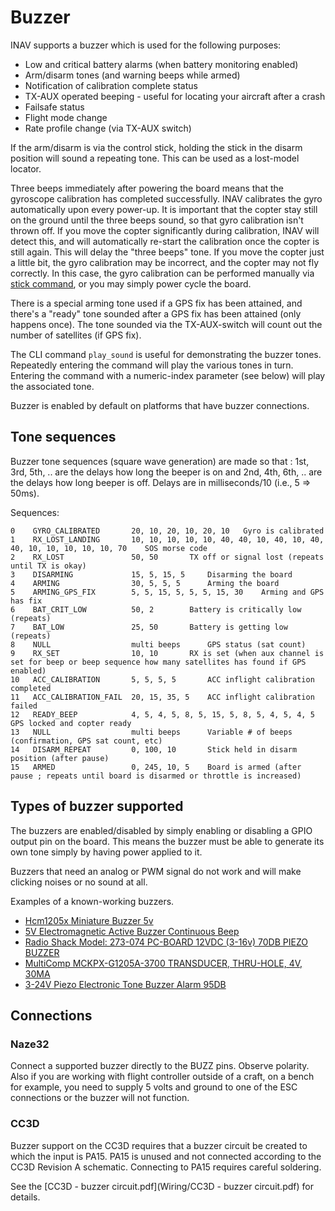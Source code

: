 # Buzzer

INAV supports a buzzer which is used for the following purposes:

 * Low and critical battery alarms (when battery monitoring enabled)
 * Arm/disarm tones (and warning beeps while armed)
 * Notification of calibration complete status
 * TX-AUX operated beeping - useful for locating your aircraft after a crash
 * Failsafe status
 * Flight mode change
 * Rate profile change (via TX-AUX switch)

If the arm/disarm is via the control stick, holding the stick in the disarm position will sound a repeating tone.  This can be used as a lost-model locator.

Three beeps immediately after powering the board means that the gyroscope calibration has completed successfully. INAV calibrates the gyro automatically upon every power-up. It is important that the copter stay still on the ground until the three beeps sound, so that gyro calibration isn't thrown off. If you move the copter significantly during calibration, INAV will detect this, and will automatically re-start the calibration once the copter is still again. This will delay the "three beeps" tone. If you move the copter just a little bit, the gyro calibration may be incorrect, and the copter may not fly correctly. In this case, the gyro calibration can be performed manually via [stick command](Controls.md), or you may simply power cycle the board.

There is a special arming tone used if a GPS fix has been attained, and there's a "ready" tone sounded after a GPS fix has been attained (only happens once).  The tone sounded via the TX-AUX-switch will count out the number of satellites (if GPS fix).

The CLI command `play_sound` is useful for demonstrating the buzzer tones. Repeatedly entering the command will play the various tones in turn. Entering the command with a numeric-index parameter (see below) will play the associated tone.

Buzzer is enabled by default on platforms that have buzzer connections.

## Tone sequences

Buzzer tone sequences (square wave generation) are made so that : 1st, 3rd, 5th, .. are the delays how long the beeper is on and 2nd, 4th, 6th, .. are the delays how long beeper is off. Delays are in milliseconds/10 (i.e., 5 => 50ms).

Sequences:

    0    GYRO_CALIBRATED       20, 10, 20, 10, 20, 10	Gyro is calibrated
    1    RX_LOST_LANDING       10, 10, 10, 10, 10, 40, 40, 10, 40, 10, 40, 40, 10, 10, 10, 10, 10, 70    SOS morse code
    2    RX_LOST               50, 50		TX off or signal lost (repeats until TX is okay)
    3    DISARMING             15, 5, 15, 5		Disarming the board
    4    ARMING                30, 5, 5, 5		Arming the board
    5    ARMING_GPS_FIX        5, 5, 15, 5, 5, 5, 15, 30	Arming and GPS has fix
    6    BAT_CRIT_LOW          50, 2		Battery is critically low (repeats)
    7    BAT_LOW               25, 50		Battery is getting low (repeats)
    8    NULL                  multi beeps		GPS status (sat count)
    9    RX_SET                10, 10		RX is set (when aux channel is set for beep or beep sequence how many satellites has found if GPS enabled)
    10   ACC_CALIBRATION       5, 5, 5, 5		ACC inflight calibration completed
    11   ACC_CALIBRATION_FAIL  20, 15, 35, 5	ACC inflight calibration failed
    12   READY_BEEP            4, 5, 4, 5, 8, 5, 15, 5, 8, 5, 4, 5, 4, 5	GPS locked and copter ready   
    13   NULL                  multi beeps		Variable # of beeps (confirmation, GPS sat count, etc)
    14   DISARM_REPEAT         0, 100, 10		Stick held in disarm position (after pause)
    15   ARMED                 0, 245, 10, 5	Board is armed (after pause ; repeats until board is disarmed or throttle is increased)


## Types of buzzer supported

The buzzers are enabled/disabled by simply enabling or disabling a GPIO output pin on the board.
This means the buzzer must be able to generate its own tone simply by having power applied to it.

Buzzers that need an analog or PWM signal do not work and will make clicking noises or no sound at all.

Examples of a known-working buzzers.

 * [Hcm1205x Miniature Buzzer 5v](http://www.rapidonline.com/Audio-Visual/Hcm1205x-Miniature-Buzzer-5v-35-0055)
 * [5V Electromagnetic Active Buzzer Continuous Beep](http://www.banggood.com/10Pcs-5V-Electromagnetic-Active-Buzzer-Continuous-Beep-Continuously-p-943524.html)
 * [Radio Shack Model: 273-074 PC-BOARD 12VDC (3-16v) 70DB PIEZO BUZZER](http://www.radioshack.com/pc-board-12vdc-70db-piezo-buzzer/2730074.html#.VIAtpzHF_Si)
 * [MultiComp MCKPX-G1205A-3700 TRANSDUCER, THRU-HOLE, 4V, 30MA](http://uk.farnell.com/multicomp/mckpx-g1205a-3700/transducer-thru-hole-4v-30ma/dp/2135914?CMP=i-bf9f-00001000)
 * [3-24V Piezo Electronic Tone Buzzer Alarm 95DB](http://www.banggood.com/3-24V-Piezo-Electronic-Tone-Buzzer-Alarm-95DB-Continuous-Sound-p-919348.html)

## Connections

### Naze32

Connect a supported buzzer directly to the BUZZ pins. Observe polarity. Also if you are working with flight controller outside of a craft, on a bench for example, you need to supply 5 volts and ground to one of the ESC connections or the buzzer will not function.


### CC3D

Buzzer support on the CC3D requires that a buzzer circuit be created to which the input is PA15.
PA15 is unused and not connected according to the CC3D Revision A schematic.
Connecting to PA15 requires careful soldering.

See the [CC3D - buzzer circuit.pdf](Wiring/CC3D - buzzer circuit.pdf) for details.

